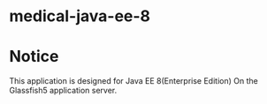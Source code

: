 # medical-java-ee-8

# Notice

This application is designed for Java EE 8(Enterprise Edition) On the Glassfish5 application server.

